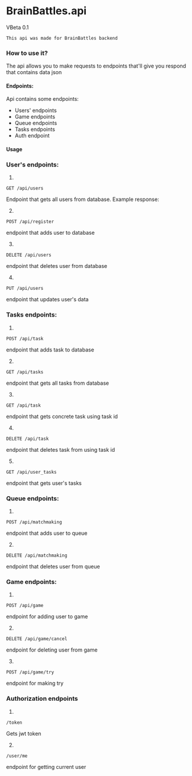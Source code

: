 # BrainBattles.api 
VBeta 0.1


    This api was made for BrainBattles backend

### How to use it?
The api allows you to make requests to endpoints that'll 
give you respond that contains data json

#### Endpoints:
Api contains some endpoints:

- Users' endpoints
- Game endpoints
- Queue endpoints
- Tasks endpoints
- Auth endpoint

#### Usage
### User's endpoints:
1. 

   
    GET /api/users
Endpoint that gets all users from database.
Example response:

2. 


    POST /api/register
endpoint that adds user to database

3. 


    DELETE /api/users
endpoint that deletes user from database


4. 


    PUT /api/users 
endpoint that updates user's data


### Tasks endpoints:

1. 

    
    POST /api/task
endpoint that adds task to database

2. 


    GET /api/tasks
endpoint that gets all tasks from database

3. 


    GET /api/task
endpoint that gets concrete task using task id

4. 


    DELETE /api/task
endpoint that deletes task from using task id

5. 


    GET /api/user_tasks
endpoint that gets user's tasks

### Queue endpoints:
1. 

    
    POST /api/matchmaking
endpoint that adds user to queue

2. 

    
    DELETE /api/matchmaking
endpoint that deletes user from queue


### Game endpoints:
1. 


    POST /api/game
endpoint for adding user to game


2. 


    DELETE /api/game/cancel
endpoint for deleting user from game

3. 


    POST /api/game/try
endpoint for making try


### Authorization endpoints

1. 


    /token
Gets jwt token


2. 


    /user/me
endpoint for getting current user

